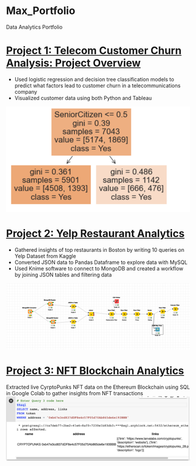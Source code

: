 # Max_Portfolio
Data Analytics Portfolio

# [Project 1: Telecom Customer Churn Analysis: Project Overview](https://github.com/mkimball14/customer_churn/blob/main/README.md)
* Used logistic regression and decision tree classification models to predict what factors lead to customer churn in a telecommunications company
* Visualized customer data using both Python and Tableau

![alt text](https://github.com/mkimball14/customer_churn/blob/main/images/SeniorCitizenTree.png "Senior Citizenship Decision Tree")

# [Project 2: Yelp Restaurant Analytics](https://github.com/mkimball14/yelp_analytics/blob/main/README.md)
* Gathered insights of top restaurants in Boston by writing 10 queries on Yelp Dataset from Kaggle
* Converted JSON data to Pandas Dataframe to explore data with MySQL
* Used Knime software to connect to MongoDB and created a workflow by joining JSON tables and filtering data

![alt text](https://github.com/mkimball14/yelp_analytics/blob/main/images/Knime%20Workflow.png "Knime Workflow")

# [Project 3: NFT Blockchain Analytics](https://github.com/mkimball14/blockchain_analytics/blob/main/README.md)
Extracted live CyrptoPunks NFT data on the Ethereum Blockchain using SQL in Google Colab to gather insights from NFT transactions
![alt text](https://github.com/mkimball14/blockchain_analytics/blob/main/images/query3.png "Query 3")
